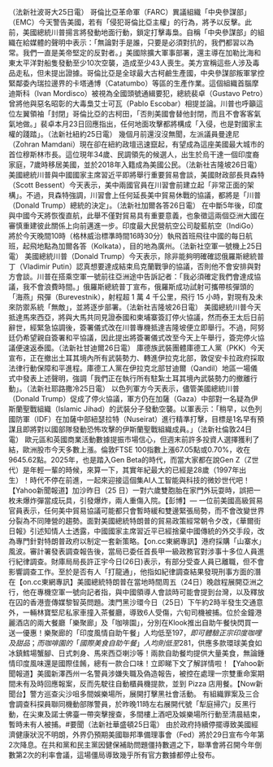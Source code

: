 （法新社波哥大25日電） 哥倫比亞革命軍（FARC）異議組織「中央參謀部」（EMC）今天警告美國，若有「侵犯哥倫比亞主權」的行為，將予以反擊。此前，美國總統川普揚言將發動地面行動，鎖定打擊毒梟。自稱「中央參謀部」的組織在給媒體的聲明中表示：「無論對手是誰，只要是必須對抗的，我們都習以為常。我們一直是美帝堅定的反對者。」美國除擴大軍事部署，還主導在加勒比海和東太平洋對船隻發動至少10次空襲，造成至少43人喪生。美方宣稱這些人涉及毒品走私，但未提出證據。哥倫比亞是全球最大古柯鹼生產國，中央參謀部叛軍掌控緊鄰委內瑞拉邊界的卡塔通博（Catatumbo）等區的生產作業。這個組織首腦摩迪斯科（Ivan Mordisco）被視為全國頭號通緝要犯，總統裴卓（Gustavo Petro）曾將他與惡名昭彰的大毒梟艾士可瓦（Pablo Escobar）相提並論。川普也呼籲這位左翼領袖「封閉」哥倫比亞的古柯田，「否則美國會替他封閉，而且不會客客氣氣地做。」裴卓本月23日回應指出，任何地面攻擊都將構成「入侵，也是對國家主權的踐踏」。（法新社紐約25日電）    幾個月前還沒沒無聞，左派議員曼達尼（Zohran Mamdani）現在卻在紐約政壇迅速竄起，有望成為這座美國最大城市的首位穆斯林市長。這位現年34歲、民調領先的候選人，出生於烏干達一個印度裔家庭，7歲時移居美國，並於2018年入籍成為美國公民。（法新社吉隆坡26日電）    美國總統川普與中國國家主席習近平即將舉行重要貿易會談，美國財政部長貝森特（Scott Bessent）今天表示，美中兩國官員在川習會前建立起「非常正面的架構」。不過，貝森特強調，川習會上任何延長美中貿易休戰的協議，都將是「川普（Donald Trump）總統的決定」。（法新社加爾各答26日電）    在中斷5年後，印度與中國今天將恢復直航，此舉不僅對貿易具有重要意義，也象徵這兩個亞洲大國在審慎重建彼此關係上向前邁進一步。印度最大民營航空公司靛藍航空（IndiGo）將於今天晚間10時（格林威治標準時間16時30分）執飛首班飛往中國的每日航班，起飛地點為加爾各答（Kolkata），目的地為廣州。（法新社空軍一號機上25日電）    美國總統川普（Donald Trump）今天表示，除非能夠明確確認俄羅斯總統普丁（Vladimir Putin）認真想要達成結束烏克蘭戰爭的協議，否則他不會安排與對方會談。川普在搭乘空軍一號前往亞洲途中告訴記者：「我必須確定我們會達成協議，我不會浪費時間。」俄羅斯總統普丁宣布，俄羅斯成功試射可攜帶核彈頭的「海燕」飛彈（Burevestnik），射程超 1 萬 4 千公里，飛行 15 小時，對現有及未來防禦系統「無敵」，並將逐步部署。（法新社吉隆坡26日電）    美國總統川普今天抵達馬來西亞，將與大馬共同見證泰國和柬埔寨簽訂停火協議，然而泰王太后日前辭世，經緊急協調後，簽署儀式改在川普專機抵達吉隆坡便立即舉行。不過，阿努廷仍希望親自簽署和平協議，因此提出將簽署儀式改至今天上午舉行，簽完停火協議便速返泰國。（法新社甘迪爾26日電）    庫德族武裝團體庫德工人黨（PKK）今天宣布，正在撤出土耳其境內所有武裝勢力、轉進伊拉克北部，敦促安卡拉政府採取法律行動保障和平進程。庫德工人黨在伊拉克北部甘迪爾（Qandil）地區一場儀式中發表上述聲明，強調「我們正在執行所有駐紮土耳其境內武裝勢力的撤離行動」。（法新社耶路撒冷25日電）    以色列軍方今天表示，儘管美國總統川普（Donald Trump）促成了停火協議，軍方仍在加薩（Gaza）中部對一名疑為伊斯蘭聖戰組織（Islamic Jihad）的武裝分子發動空襲。以軍表示：「稍早，以色列國防軍（IDF）在加薩中部紐瑟拉特（Nuseirat）進行精準打擊，目標是1名早有預謀且即將對以國部隊發動恐怖攻擊的伊斯蘭聖戰組織成員。」（法新社倫敦24日電）    歐元區和英國商業活動數據提振市場信心，但週末前許多投資人選擇獲利了結，歐洲股市今天多數上漲。倫敦FTSE 100指數上漲67.05點或0.70%，收在9645.62點。2025年，也是踏入Gen Beta的時代，而當大家都在說Gen Z（Z世代）是年輕一輩的時候，來算一下，其實年紀最大的已經是28歲（1997年出生）！時代不停在前進，一起來迎接這個集AI人工智能與科技的微妙世代吧！【Yahoo新聞報道】加沙昨日（25 日）一對六歲雙胞胎在家門外玩耍時，誤把一枚未爆炸彈當成玩具，引發爆炸，兩人重傷入院。【彭博】— 一位前美國高級貿易官員表示，任何美中貿易協議可能都只會暫時緩和雙邊緊張局勢，而不會改變世界分裂為不同陣營的趨勢。面對美國總統特朗普的貿易政策經常朝令夕改，《華爾街日報》引述知情人士透露，中國國家主席習近平已經捨棄中國傳統的外交手段，改為專門針對特朗普政府以制定一套新策略。【on.cc東網專訊】港府採購「山寨水」風波。審計署發表調查報告後，當局已委任首長甲一級政務官對涉事十多位人員進行紀律調查。財庫局局長許正宇今日(26日)表示，有部分受查人員已離職，但不會影響調查工作。至於是否有人「打龍通」，他指如紀律調查結果發現刑事方面的潛在【on.cc東網專訊】美國總統特朗普在當地時間周五（24日）晚啟程展開亞洲之行，他在專機空軍一號向記者指，與中國領導人會談時可能會提到台灣，以及釋放在囚的香港壹傳媒黎智英問題。澳門黑沙環今日（25日）下午約2時半發生交通意外，一輛林寶堅尼私家車撞入茶餐廳，導致6人受傷，六旬司機被捕。位於金鐘港麗酒店的兩大餐廳「樂聚廊」及「咖啡園」，分別在Klook推出自助午餐快閃買一送一優惠！樂聚廊的「印度風情自助午餐」人均低至$197，即可體驗正宗印度咖哩及甜品；而咖啡園的「國際美食自助午餐」人均則低至$281，供應多款環球美食如冰鎮鱈場蟹腳、日式刺身、馬來西亞喇沙等！兩款自助餐均提供大量美食，無論鍾情印度風味還是國際佳餚，總有一款合口味！立即睇下文了解詳情啦！【Yahoo新聞報道】美國新澤西州一名警員涉嫌失職及偽造報告，被控在處理一宗雙重命案期間未有及時回應報案，反而先駛往自動櫃員機提款，並到 Pizza 店用餐。【Now新聞台】警方巡查尖沙咀多間娛樂場所，展開打擊黑社會活動。 有組織罪案及三合會調查科探員聯同機動部隊警員，於昨晚11時左右展開代號「犁庭掃穴」反黑行動，在尖東及諾士佛臺一帶突擊搜查，多間樓上酒吧及娛樂場所行動至清晨結束，暫時未有人被捕。#要聞（法新社華盛頓25日電）    由於政府持續停擺導致美國經濟健康狀況不明朗，外界仍預期美國聯邦準備理事會（Fed）將於29日宣布今年第2次降息。在共和黨和民主黨因健保補助問題僵持數週之下，聯準會將召開今年倒數第2次的利率會議，這場僵局導致幾乎所有官方數據都停止發布。
